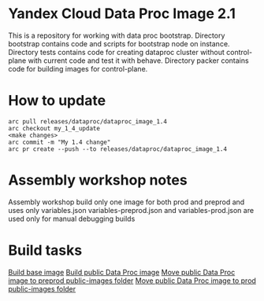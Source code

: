 # Yandex Cloud Data Proc Image 2.1
This is a repository for working with data proc bootstrap.
Directory bootstrap contains code and scripts for bootstrap node on instance.
Directory tests contains code for creating dataproc cluster without control-plane with current code and test it with behave.
Directory packer contains code for building images for control-plane.

# How to update
```
arc pull releases/dataproc/dataproc_image_1.4
arc checkout my_1_4_update
<make changes>
arc commit -m "My 1.4 change"
arc pr create --push --to releases/dataproc/dataproc_image_1.4
```

# Assembly workshop notes
Assembly workshop build only one image for both prod and preprod and uses only variables.json
variables-preprod.json and variables-prod.json are used only for manual debugging builds

# Build tasks
[Build base image](https://teamcity.aw.cloud.yandex.net/viewType.html?buildTypeId=MDB_DataprocBaseImage)
[Build public Data Proc image](https://teamcity.aw.cloud.yandex.net/viewType.html?buildTypeId=MDB_DataprocImage)
[Move public Data Proc image to preprod public-images folder](https://teamcity.aw.cloud.yandex.net/viewType.html?buildTypeId=MDB_DataprocImageMoveToPreprod)
[Move public Data Proc image to prod public-images folder](https://teamcity.aw.cloud.yandex.net/viewType.html?buildTypeId=MDB_DataprocImageMove)
